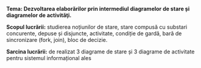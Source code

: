 ****Tema:** Dezvoltarea elaborărilor prin intermediul diagramelor de stare și
diagramelor de activităţi.**

**Scopul lucrării:** studierea noțiunilor de stare, stare compusă cu substari
concurente, depuse și disjuncte, activitate, condiție de gardă, bară de
sincronizare (fork, join), bloc de decizie.

**Sarcina lucrării:** de realizat 3 diagrame de stare și 3 diagrame de
activitate pentru sistemul informațional ales

